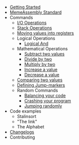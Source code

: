 * [Getting Started](getting_started.md)
* [MemeAssembly Standard](memeasm-standard.md)
* Commands
    * [I/O Operations](commands/io-operations.md)
    * [Stack Operations](commands/stack-operations.md)
    * [Moving values into registers](commands/move_values.md)
    * Logical Operations
        * [Logical And](commands/logical_and.md)
    * Mathematical Operations  
        * [Subtract two values](commands/logical_and.md)
        * [Divide by two](commands/logical_and.md)
        * [Multiply by two](commands/logical_and.md)
        * [Increase a value](commands/logical_and.md)
        * [Decrease a value](commands/logical_and.md)
    * [Comparing two values](README.md) 
    * [Defining Jump-markers](README.md) 
    * Random Commands 
        * [Balancing your code](README.md)
        * [Crashing your program](README.md)
        * [Jumping randomly](README.md)
* Code examples
    * Stalinsort
    * "The link"
    * The Alphabet
* [Changelogs](changelog.md)    
* Contributing